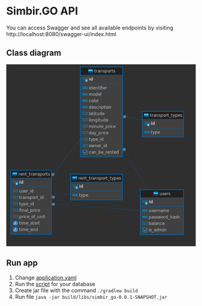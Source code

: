 # Simbir.GO API

You can access Swagger and see all available endpoints by visiting http://localhost:8080/swagger-ui/index.html

## Class diagram

![Class diagram](docs/class-diagram.png)

## Run app
1. Change [application.yaml](/src/main/resources/application.yaml)
2. Run the [script](/src/main/resources/db/migration/V1__Init_DB.sql) for your database
3. Create jar file with the command ```./gradlew build```
4. Run file ```java -jar build/libs/simbir_go-0.0.1-SNAPSHOT.jar```
